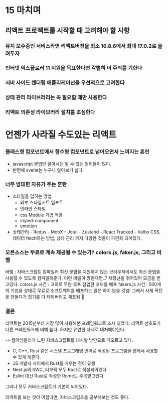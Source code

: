 # 15 마치며

## 리액트 프로젝트를 시작할 때 고려해야 할 사항

### 유지 보수중인 서비스라면 리액트버전을 최소 16.8.6에서 최대 17.0.2로 올려두자

### 인터넷 익스플로러 11 지원을 목표한다면 각별히 더 주의를 기한다

### 서버 사이드 렌더링 애플리케이션을 우선적으로 고려한다

### 상태 관리 라이브러리는 꼭 필요할 때만 사용한다

### 리액트 의존성 라이브러리 설치를 조심한다

# 언젠가 사라질 수도있는 리액트

### 클래스형 컴포넌트에서 함수형 컴포넌트로 넘어오면서 느껴지는 혼란

- javascript 문법만 알아서는 알 수 없는 원리들이 많다.
- 반면에 svelte는 누구나 알아보기 쉽다.

### 너무 방대한 자유가 주는 혼란

- 스타일을 입히는 방법
  - 외부 스타일시트 임포트
  - 인라인 스타일
  - css Module 기법 적용
  - styled-component
  - emotion
- 상태관리 - Redus - MobX - Jotai - Zustand - React Tracked - Valtio
  CSS, 데이터 fetch하는 방법, 상태 관리 까지 다양한 것들이 파편화 되어있다.

### 오픈소스는 무료로 계속 제공될 수 있는가? colors.js, faker.js, 그리고 바벨

바벨 : 자바스크립트 컴파일러
최신 문법을 지원하지 않는 브라우저에서도 최신 문법을 사용할 수 있도록 컴파일해준다.
이런 바벨이 망한다면..? 재정난을 겪어있어 모금을 받고있다.
colors.js 사건 : 고의로 무한 루프 삽입한 코드를 배포
fakers.js 사건 : 500개의 기업을 상대로 무료로 소프트웨어를 배포하는 일은 하지 않을 것임! 그래서 사제 폭탄을 만들다가 집기를 다 태워버리고 체포됨 🤯

### 결론

리액트는 2015년부터 가장 많이 사용해본 프레임워크로 조사 되었다.
리액트 선호도가 다른 프레인워크에 비해 높다.
하지만 유연한 자세로 대처해야한다.

-> 웹어셈블리가 느린 자바스크립트를 대처할 방안으로 떠오르고 있다.

- C, C++, Rust 같은 시스템 프로그래밍 언어로 작성된 프로그램을 웹에서 사용할 수 있게 해준다.
- JS 개발자 사이에서 Rust를 배우는 것이 유행
- Next.js의 SWC, 터보팩 모두 Rust로 작성되어있다.
- Eslint 대신 Rust로 작성한 Rome도 주목받고있다.

그러나 모두 자바스크립트가 기본이 되어있다.

리액트를 보는 것이 어렵다면, 자바스크립트를 공부해보는 것도 좋다.
